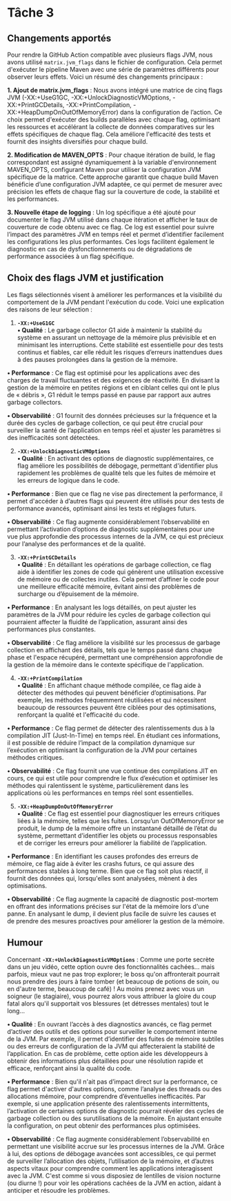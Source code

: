 # Tâche 3

## Changements apportés

Pour rendre la GitHub Action compatible avec plusieurs flags JVM, nous avons utilisé `matrix.jvm_flags` dans le fichier de configuration. Cela permet d'exécuter le pipeline Maven avec une série de paramètres différents pour observer leurs effets. Voici un résumé des changements principaux :

**1. Ajout de matrix.jvm_flags** : Nous avons intégré une matrice de cinq flags JVM (-XX:+UseG1GC, -XX:+UnlockDiagnosticVMOptions, -XX:+PrintGCDetails, -XX:+PrintCompilation, -XX:+HeapDumpOnOutOfMemoryError) dans la configuration de l’action. Ce choix permet d'exécuter des builds parallèles avec chaque flag, optimisant les ressources et accélérant la collecte de données comparatives sur les effets spécifiques de chaque flag. Cela améliore l'efficacité des tests et fournit des insights diversifiés pour chaque build.

**2. Modification de MAVEN_OPTS** : Pour chaque itération de build, le flag correspondant est assigné dynamiquement à la variable d'environnement MAVEN_OPTS, configurant Maven pour utiliser la configuration JVM spécifique de la matrice. Cette approche garantit que chaque build Maven bénéficie d’une configuration JVM adaptée, ce qui permet de mesurer avec précision les effets de chaque flag sur la couverture de code, la stabilité et les performances.

**3. Nouvelle étape de logging** : Un log spécifique a été ajouté pour documenter le flag JVM utilisé dans chaque itération et afficher le taux de couverture de code obtenu avec ce flag. Ce log est essentiel pour suivre l’impact des paramètres JVM en temps réel et permet d’identifier facilement les configurations les plus performantes. Ces logs facilitent également le diagnostic en cas de dysfonctionnements ou de dégradations de performance associées à un flag spécifique.


## Choix des flags JVM et justification

Les flags sélectionnés visent à améliorer les performances et la visibilité du comportement de la JVM pendant l'exécution du code. Voici une explication des raisons de leur sélection :

1. **`-XX:+UseG1GC`**  
**• Qualité** : Le garbage collector G1 aide à maintenir la stabilité du système en assurant un nettoyage de la mémoire plus prévisible et en minimisant les interruptions. Cette stabilité est essentielle pour des tests continus et fiables, car elle réduit les risques d’erreurs inattendues dues à des pauses prolongées dans la gestion de la mémoire.

**• Performance** : Ce flag est optimisé pour les applications avec des charges de travail fluctuantes et des exigences de réactivité. En divisant la gestion de la mémoire en petites régions et en ciblant celles qui ont le plus de « débris », G1 réduit le temps passé en pause par rapport aux autres garbage collectors.

**• Observabilité** : G1 fournit des données précieuses sur la fréquence et la durée des cycles de garbage collection, ce qui peut être crucial pour surveiller la santé de l’application en temps réel et ajuster les paramètres si des inefficacités sont détectées.

2. **`-XX:+UnlockDiagnosticVMOptions`**  
**• Qualité** : En activant des options de diagnostic supplémentaires, ce flag améliore les possibilités de débogage, permettant d'identifier plus rapidement les problèmes de qualité tels que les fuites de mémoire et les erreurs de logique dans le code.

**• Performance** : Bien que ce flag ne vise pas directement la performance, il permet d'accéder à d’autres flags qui peuvent être utilisés pour des tests de performance avancés, optimisant ainsi les tests et réglages futurs.

**• Observabilité** : Ce flag augmente considérablement l’observabilité en permettant l’activation d’options de diagnostic supplémentaires pour une vue plus approfondie des processus internes de la JVM, ce qui est précieux pour l’analyse des performances et de la qualité.

3. **`-XX:+PrintGCDetails`**  
**• Qualité** : En détaillant les opérations de garbage collection, ce flag aide à identifier les zones de code qui génèrent une utilisation excessive de mémoire ou de collectes inutiles. Cela permet d’affiner le code pour une meilleure efficacité mémoire, évitant ainsi des problèmes de surcharge ou d’épuisement de la mémoire.

**• Performance** : En analysant les logs détaillés, on peut ajuster les paramètres de la JVM pour réduire les cycles de garbage collection qui pourraient affecter la fluidité de l’application, assurant ainsi des performances plus constantes.

**• Observabilité** : Ce flag améliore la visibilité sur les processus de garbage collection en affichant des détails, tels que le temps passé dans chaque phase et l'espace récupéré, permettant une compréhension approfondie de la gestion de la mémoire dans le contexte spécifique de l'application.

4. **`-XX:+PrintCompilation`**  
**• Qualité** : En affichant chaque méthode compilée, ce flag aide à détecter des méthodes qui peuvent bénéficier d’optimisations. Par exemple, les méthodes fréquemment réutilisées et qui nécessitent beaucoup de ressources peuvent être ciblées pour des optimisations, renforçant la qualité et l'efficacité du code.

**• Performance** : Ce flag permet de détecter des ralentissements dus à la compilation JIT (Just-In-Time) en temps réel. En étudiant ces informations, il est possible de réduire l’impact de la compilation dynamique sur l’exécution en optimisant la configuration de la JVM pour certaines méthodes critiques.

**• Observabilité** : Ce flag fournit une vue continue des compilations JIT en cours, ce qui est utile pour comprendre le flux d’exécution et optimiser les méthodes qui ralentissent le système, particulièrement dans les applications où les performances en temps réel sont essentielles.

5. **`-XX:+HeapDumpOnOutOfMemoryError`**  
**• Qualité** : Ce flag est essentiel pour diagnostiquer les erreurs critiques liées à la mémoire, telles que les fuites. Lorsqu’un OutOfMemoryError se produit, le dump de la mémoire offre un instantané détaillé de l’état du système, permettant d’identifier les objets ou processus responsables et de corriger les erreurs pour améliorer la fiabilité de l’application.

**• Performance** : En identifiant les causes profondes des erreurs de mémoire, ce flag aide à éviter les crashs futurs, ce qui assure des performances stables à long terme. Bien que ce flag soit plus réactif, il fournit des données qui, lorsqu'elles sont analysées, mènent à des optimisations.

**• Observabilité** : Ce flag augmente la capacité de diagnostic post-mortem en offrant des informations précises sur l'état de la mémoire lors d'une panne. En analysant le dump, il devient plus facile de suivre les causes et de prendre des mesures proactives pour améliorer la gestion de la mémoire.

## Humour

Concernant **`-XX:+UnlockDiagnosticVMOptions`** : Comme une porte secrète dans un jeu vidéo, cette option ouvre des fonctionnalités cachées... mais parfois, mieux vaut ne pas trop explorer; le boss qu'on affronterait pourrait nous prendre des jours à faire tomber (et beaucoup de potions de soin, ou en d'autre terme, beaucoup de café) ! Au moins prenez avec vous un soigneur (le stagiaire), vous pourrez alors vous attribuer la gloire du coup fatal alors qu'il supportait vos blessures (et détresses mentales) tout le long...

**• Qualité** : En ouvrant l’accès à des diagnostics avancés, ce flag permet d’activer des outils et des options pour surveiller le comportement interne de la JVM. Par exemple, il permet d’identifier des fuites de mémoire subtiles ou des erreurs de configuration de la JVM qui affecteraient la stabilité de l’application. En cas de problème, cette option aide les développeurs à obtenir des informations plus détaillées pour une résolution rapide et efficace, renforçant ainsi la qualité du code.

**• Performance** : Bien qu'il n'ait pas d’impact direct sur la performance, ce flag permet d'activer d'autres options, comme l’analyse des threads ou des allocations mémoire, pour comprendre d’éventuelles inefficacités. Par exemple, si une application présente des ralentissements intermittents, l’activation de certaines options de diagnostic pourrait révéler des cycles de garbage collection ou des surutilisations de la mémoire. En ajustant ensuite la configuration, on peut obtenir des performances plus optimisées.

**• Observabilité** : Ce flag augmente considérablement l’observabilité en permettant une visibilité accrue sur les processus internes de la JVM. Grâce à lui, des options de débogage avancées sont accessibles, ce qui permet de surveiller l’allocation des objets, l’utilisation de la mémoire, et d’autres aspects vitaux pour comprendre comment les applications interagissent avec la JVM. C'est comme si vous disposiez de lentilles de vision nocturne (ou diurne !) pour voir les opérations cachées de la JVM en action, aidant à anticiper et résoudre les problèmes.


